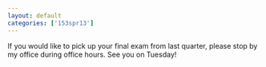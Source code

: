```yaml
---
layout: default
categories: ['153spr13']
---
```


If you would like to pick up your final exam from last quarter, please stop by my office during office hours. See you on Tuesday!
